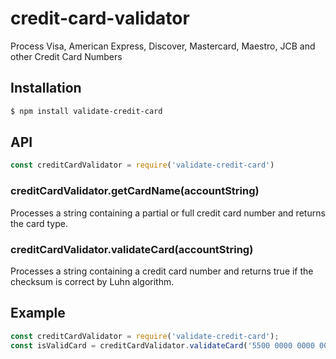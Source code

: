 # credit-card-validator

Process Visa, American Express, Discover, Mastercard, Maestro, JCB and other Credit Card Numbers

## Installation

```sh
$ npm install validate-credit-card
```

## API

```js
const creditCardValidator = require('validate-credit-card')

```

### creditCardValidator.getCardName(accountString)

Processes a string containing a partial or full credit card number and returns the card type.

### creditCardValidator.validateCard(accountString)

Processes a string containing a credit card number and returns true if the checksum is correct by Luhn algorithm.

## Example

```js
const creditCardValidator = require('validate-credit-card');
const isValidCard = creditCardValidator.validateCard('5500 0000 0000 0004');
```